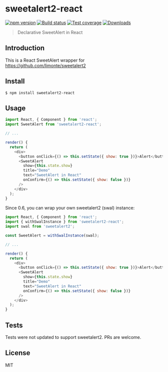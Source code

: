 # sweetalert2-react

[![npm version][npm-image]][npm-url]
[![Build status][travis-image]][travis-url]
[![Test coverage][coveralls-image]][coveralls-url]
[![Downloads][downloads-image]][downloads-url]

> Declarative SweetAlert in React

## Introduction

This is a React SweetAlert wrapper for https://github.com/limonte/sweetalert2

## Install

```
$ npm install sweetalert2-react
```

## Usage

```js
import React, { Component } from 'react';
import SweetAlert from 'sweetalert2-react';

// ...

render() {
  return (
    <div>
      <button onClick={() => this.setState({ show: true })}>Alert</button>
      <SweetAlert
        show={this.state.show}
        title="Demo"
        text="SweetAlert in React"
        onConfirm={() => this.setState({ show: false })}
      />
    </div>
  );
}
```

Since 0.6, you can wrap your own sweetalert2 (swal) instance:

```js
import React, { Component } from 'react';
import { withSwalInstance } from 'sweetalert2-react';
import swal from 'sweetalert2';

const SweetAlert = withSwalInstance(swal);

// ...

render() {
  return (
    <div>
      <button onClick={() => this.setState({ show: true })}>Alert</button>
      <SweetAlert
        show={this.state.show}
        title="Demo"
        text="SweetAlert in React"
        onConfirm={() => this.setState({ show: false })}
      />
    </div>
  );
}
```

## Tests

Tests were not updated to support sweetalert2. PRs are welcome.

## License

MIT

[npm-url]: https://npmjs.org/package/sweetalert2-react
[travis-image]: https://img.shields.io/travis/alex-shamshurin/sweetalert2-react.svg?style=flat-square
[travis-url]: https://travis-ci.org/alex-shamshurin/sweetalert2-react
[coveralls-image]: https://img.shields.io/coveralls/alex-shamshurin/sweetalert2-react.svg?style=flat-square
[coveralls-url]: https://coveralls.io/r/alex-shamshurin/sweetalert2-react
[npm-image]: https://img.shields.io/npm/v/sweetalert2-react.svg?style=flat-square
[downloads-image]: http://img.shields.io/npm/dm/sweetalert2-react.svg?style=flat-square
[downloads-url]: https://npmjs.org/package/sweetalert2-react

